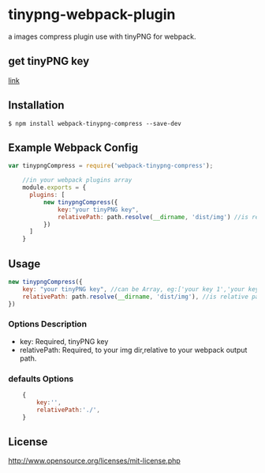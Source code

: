 # tinypng-webpack-plugin

a images compress plugin use with tinyPNG for webpack.

## get tinyPNG key

[link](https://tinypng.com/developers)

## Installation

`$ npm install webpack-tinypng-compress --save-dev`

## Example Webpack Config

```javascript
var tinypngCompress = require('webpack-tinypng-compress');

    //in your webpack plugins array
    module.exports = {
      plugins: [
          new tinypngCompress({
              key:"your tinyPNG key",
              relativePath: path.resolve(__dirname, 'dist/img') //is relative path to output.puth
          })
      ]
    }
```

## Usage
```javascript
new tinypngCompress({
    key: "your tinyPNG key", //can be Array, eg:['your key 1','your key 2'....]
    relativePath: path.resolve(__dirname, 'dist/img'), //is relative path to output.puth
})
```

### Options Description
* key: Required, tinyPNG key
* relativePath: Required, to your img dir,relative to your webpack output path.

### defaults Options
```javascript
    {
        key:'',
        relativePath:'./',
    }
```

## License
http://www.opensource.org/licenses/mit-license.php
